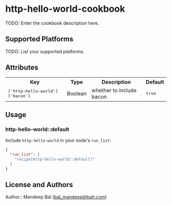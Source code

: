 # http-hello-world-cookbook

TODO: Enter the cookbook description here.

## Supported Platforms

TODO: List your supported platforms.

## Attributes

<table>
  <tr>
    <th>Key</th>
    <th>Type</th>
    <th>Description</th>
    <th>Default</th>
  </tr>
  <tr>
    <td><tt>['http-hello-world']['bacon']</tt></td>
    <td>Boolean</td>
    <td>whether to include bacon</td>
    <td><tt>true</tt></td>
  </tr>
</table>

## Usage

### http-hello-world::default

Include `http-hello-world` in your node's `run_list`:

```json
{
  "run_list": [
    "recipe[http-hello-world::default]"
  ]
}
```

## License and Authors

Author:: Mandeep Bal (<bal_mandeep@bah.com>)
